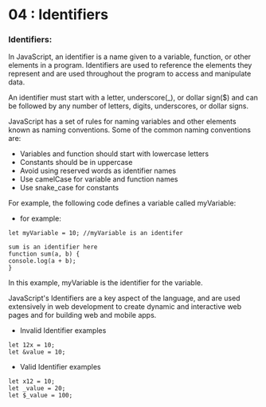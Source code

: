 # 04 : Identifiers

### Identifiers:

In JavaScript, an identifier is a name given to a variable, function, or other elements in a program. Identifiers are used to reference the elements they represent and are used throughout the program to access and manipulate data.

An identifier must start with a letter, underscore(\_), or dollar sign($) and can be followed by any number of letters, digits, underscores, or dollar signs.

JavaScript has a set of rules for naming variables and other elements known as naming conventions. Some of the common naming conventions are:

- Variables and function should start with lowercase letters
- Constants should be in uppercase
- Avoid using reserved words as identifier names
- Use camelCase for variable and function names
- Use snake_case for constants

For example, the following code defines a variable called myVariable:

- for example:

```
let myVariable = 10; //myVariable is an identifer
```

```
sum is an identifier here
function sum(a, b) {
console.log(a + b);
}
```

In this example, myVariable is the identifier for the variable.

JavaScript's Identifiers are a key aspect of the language, and are used extensively in web development to create dynamic and interactive web pages and for building web and mobile apps.

- Invalid Identifier examples

```
let 12x = 10;
let &value = 10;
```

- Valid Identifier examples

```
let x12 = 10;
let _value = 20;
let $_value = 100;
```
